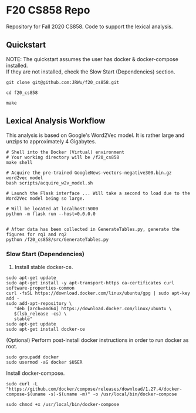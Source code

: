 # F20 CS858 Repo
Repository for Fall 2020 CS858. Code to support the lexical analysis.


## Quickstart
NOTE: The quickstart assumes the user has docker & docker-compose installed.  
If they are not installed, check the Slow Start (Dependencies) section.
```
git clone git@github.com:JRWu/f20_cs858.git

cd f20_cs858

make
```

## Lexical Analysis Workflow
This analysis is based on Google's Word2Vec model. It is rather large and unzips to approximately 4 Gigabytes.   

```
# Shell into the Docker (Virtual) environment
# Your working directory will be /f20_cs858
make shell

# Acquire the pre-trained GoogleNews-vectors-negative300.bin.gz word2vec model
bash scripts/acquire_w2v_model.sh

# Launch the Flask interface ... Will take a second to load due to the Word2Vec model being so large.

# Will be located at localhost:5000
python -m flask run --host=0.0.0.0


# After data has been collected in GenerateTables.py, generate the figures for rq1 and rq2
python /f20_cs858/src/GenerateTables.py
```

### Slow Start (Dependencies)
1. Install stable docker-ce. 
```
sudo apt-get update
sudo apt-get install -y apt-transport-https ca-certificates curl software-properties-common
curl -fsSL https://download.docker.com/linux/ubuntu/gpg | sudo apt-key add - 
sudo add-apt-repository \
   "deb [arch=amd64] https://download.docker.com/linux/ubuntu \
   $(lsb_release -cs) \
   stable"
sudo apt-get update
sudo apt-get install docker-ce
```

(Optional) Perform post-install docker instructions in order to run docker as root.
```
sudo groupadd docker
sudo usermod -aG docker $USER
```

Install docker-compose.
```
sudo curl -L "https://github.com/docker/compose/releases/download/1.27.4/docker-compose-$(uname -s)-$(uname -m)" -o /usr/local/bin/docker-compose

sudo chmod +x /usr/local/bin/docker-compose
```






